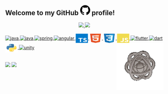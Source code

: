 ## Welcome to my GitHub <svg height="32" aria-hidden="true" viewBox="0 0 16 16" version="1.1" width="32" data-view-component="true" class="octicon octicon-mark-github v-align-middle"><path fill-rule="evenodd" d="M8 0C3.58 0 0 3.58 0 8c0 3.54 2.29 6.53 5.47 7.59.4.07.55-.17.55-.38 0-.19-.01-.82-.01-1.49-2.01.37-2.53-.49-2.69-.94-.09-.23-.48-.94-.82-1.13-.28-.15-.68-.52-.01-.53.63-.01 1.08.58 1.23.82.72 1.21 1.87.87 2.33.66.07-.52.28-.87.51-1.07-1.78-.2-3.64-.89-3.64-3.95 0-.87.31-1.59.82-2.15-.08-.2-.36-1.02.08-2.12 0 0 .67-.21 2.2.82.64-.18 1.32-.27 2-.27.68 0 1.36.09 2 .27 1.53-1.04 2.2-.82 2.2-.82.44 1.1.16 1.92.08 2.12.51.56.82 1.27.82 2.15 0 3.07-1.87 3.75-3.65 3.95.29.25.54.73.54 1.48 0 1.07-.01 1.93-.01 2.2 0 .21.15.46.55.38A8.013 8.013 0 0016 8c0-4.42-3.58-8-8-8z"></path></svg> profile!
<div align="center">
  <a href="https://github.com/yamatoguro">
  <img height="180em" src="https://github-readme-stats.vercel.app/api?username=yamatoguro&show_icons=true&theme=dark&include_all_commits=true&count_private=true"/>
  <img height="180em" src="https://github-readme-stats.vercel.app/api/top-langs/?username=yamatoguro&layout=compact&langs_count=7&theme=dark"/>
</div>
<div style="display: inline_block"><br>
  <img alt="java" align="center" height="30" width="40" src="https://cdn.jsdelivr.net/gh/devicons/devicon/icons/c/c-line.svg" />
  <img alt="java" align="center" height="30" width="40" src="https://cdn.jsdelivr.net/gh/devicons/devicon/icons/java/java-original.svg" />
  <img alt="spring" align="center" height="30" width="40" src="https://cdn.jsdelivr.net/gh/devicons/devicon/icons/spring/spring-original.svg" />
  <img alt="angular" align="center" height="30" width="40" src="https://cdn.jsdelivr.net/gh/devicons/devicon/icons/angularjs/angularjs-original.svg" />
  <img alt="typescript" align="center" height="30" width="40" src="https://raw.githubusercontent.com/devicons/devicon/master/icons/typescript/typescript-plain.svg">
  <img alt="html5" align="center" height="30" width="40" src="https://raw.githubusercontent.com/devicons/devicon/master/icons/html5/html5-original.svg">
  <img alt="css3" align="center" height="30" width="40" src="https://raw.githubusercontent.com/devicons/devicon/master/icons/css3/css3-original.svg">
  <img alt="javascript" align="center" height="30" width="40" src="https://raw.githubusercontent.com/devicons/devicon/master/icons/javascript/javascript-plain.svg">
  <img alt="flutter" align="center" height="30" width="40" src="https://cdn.jsdelivr.net/gh/devicons/devicon/icons/flutter/flutter-original.svg" />
  <img alt="dart" align="center" height="30" width="40" src="https://cdn.jsdelivr.net/gh/devicons/devicon/icons/dart/dart-original.svg" />
  <img alt="python" align="center" height="30" width="40" src="https://raw.githubusercontent.com/devicons/devicon/master/icons/python/python-original.svg">
  <img alt="unity" align="center" height="30" width="40" src="https://cdn.jsdelivr.net/gh/devicons/devicon/icons/unity/unity-original.svg" />
  <img align="right" alt="Logo" height="150" src="https://github.com/yamatoguro/yamatoguro/blob/main/logo-animated.gif?raw=true" />
</div>
 <br>
<div> 
   
  <a href = "mailto:contato@c99.io"><img src="https://img.shields.io/badge/-Gmail-%23333?style=for-the-badge&logo=gmail&logoColor=white" target="_blank"></a>
  <a href="https://www.linkedin.com/in/oiago/" target="_blank"><img src="https://img.shields.io/badge/-LinkedIn-%230077B5?style=for-the-badge&logo=linkedin&logoColor=white" target="_blank"></a> 
 
</div>
